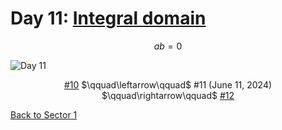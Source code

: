 # Day 11: [Integral domain](https://en.wikipedia.org/wiki/Integral_domain)

$$ab=0$$

<picture><img alt="Day 11" src="0011.png"></picture>

<center><a href="0010.html">#10</a> $\qquad\leftarrow\qquad$ #11 (June 11, 2024) $\qquad\rightarrow\qquad$ <a href="0012.html">#12</a></center>

[Back to Sector 1](../0-63.md)
